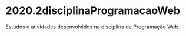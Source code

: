 # 2020.2disciplinaProgramacaoWeb
Estudos e atividades desenvolvidos na disciplina de Programação Web. 
